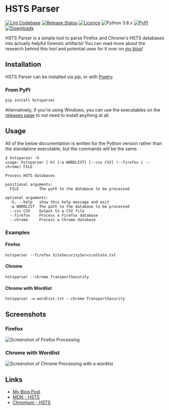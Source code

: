 # HSTS Parser

[![Lint Codebase](https://github.com/thebeanogamer/hstsparser/actions/workflows/lint.yaml/badge.svg)](https://github.com/thebeanogamer/hstsparser/actions/workflows/lint.yaml) [![Release Status](https://dev.azure.com/thebeanogamer/HSTSparser/_apis/build/status/Release%20Pipeline?branchName=master)](https://dev.azure.com/thebeanogamer/HSTSparser/_build/latest?definitionId=7&branchName=master) [![Licence](https://img.shields.io/github/license/thebeanogamer/hstsparser)](./LICENSE) ![Python 3.8.x](https://img.shields.io/badge/python-3.8.x-yellow.svg) [![PyPI](https://img.shields.io/pypi/v/hstsparser)](https://pypi.org/project/hstsparser) [![Downloads](https://pepy.tech/badge/hstsparser)](https://pepy.tech/project/hstsparser)

HSTS Parser is a simple tool to parse Firefox and Chrome's HSTS databases into actually helpful forensic artifacts! You can read more about the research behind this tool and potential uses for it over on [my blog](https://blog.daniel-milnes.uk/hsts-for-forensics-you-can-run-but-you-cant)!

## Installation

HSTS Parser can be installed via pip, or with [Poetry](https://python-poetry.org/).

### From PyPi

```bash
pip install hstsparser
```

Alternatively, if you're using Windows, you can use the executables on the [releases page](https://github.com/thebeanogamer/hstsparser/releases/latest) to not need to install anything at all.

## Usage

All of the below documentation is written for the Python version rather than the standalone executable, but the commands will be the same.

```shell
$ hstsparser -h
usage: hstsparser [-h] [-w WORDLIST] [--csv CSV] (--firefox | --chrome) FILE

Process HSTS databases

positional arguments:
  FILE         The path to the database to be processed

optional arguments:
  -h, --help   show this help message and exit
  -w WORDLIST  The path to the database to be processed
  --csv CSV    Output to a CSV file
  --firefox    Process a Firefox database
  --chrome     Process a Chrome database
```

### Examples

#### Firefox

```shell
hstsparser --firefox SiteSecurityServiceState.txt
```

#### Chrome

```shell
hstsparser --chrome TransportSecurity
```

#### Chrome with Wordlist

```shell
hstsparser -w wordlist.txt --chrome TransportSecurity
```

## Screenshots

### Firefox

![Screenshot of Firefox Processing](https://blog.daniel-milnes.uk/content/images/2019/11/image-3.png)

### Chrome with Wordlist

![Screenshot of Chrome Processing with a wordlist](https://blog.daniel-milnes.uk/content/images/2019/11/image-4.png)

## Links

- [My Blog Post](https://blog.daniel-milnes.uk/hsts-for-forensics-you-can-run-but-you-cant)
- [MDN - HSTS](https://developer.mozilla.org/en-US/docs/Web/HTTP/Headers/Strict-Transport-Security)
- [Chromium - HSTS](https://www.chromium.org/sts)
